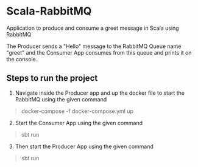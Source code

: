 # Scala-RabbitMQ
Application to produce and consume a greet message in Scala using RabbitMQ

The Producer sends a "Hello" message to the RabbitMQ Queue name "greet" and the Consumer App consumes from this queue and prints it on the console.

## Steps to run the project

1. Navigate inside the Producer app and up the docker file to start the RabbitMQ using the given command
  > docker-compose -f docker-compose.yml up

2. Start the Consumer App using the given command
  > sbt run

3. Then start the Producer App using the given command
  > sbt run

